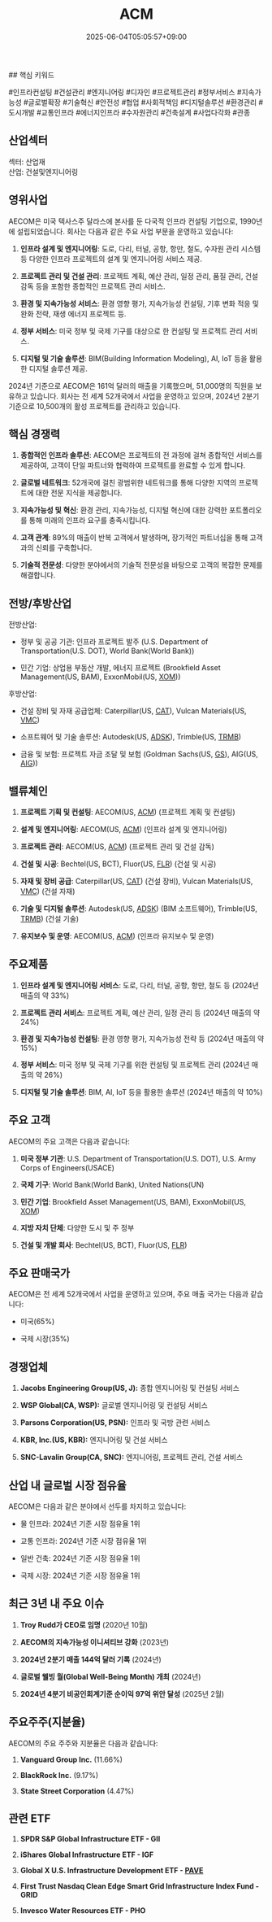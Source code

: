 ﻿---
title: "ACM"
date: 2025-06-04T05:05:57+09:00
lastmod: 2025-06-04T05:05:57+09:00
type: docs
sidebar:
  open: true
weight: 21
---
<div style="display:none">
  <meta property="article:published_time" content="2025-06-03T20:05:57Z" />
  <meta property="article:modified_time" content="2025-06-03T20:05:57Z" />
</div>
## 핵심 키워드

#인프라컨설팅 #건설관리 #엔지니어링 #디자인 #프로젝트관리 #정부서비스 #지속가능성 #글로벌확장 #기술혁신 #안전성 #협업 #사회적책임 #디지털솔루션 #환경관리 #도시개발 #교통인프라 #에너지인프라 #수자원관리 #건축설계 #사업다각화 #관종 

## 산업섹터

섹터: 산업재  
산업: 건설및엔지니어링

## 영위사업

AECOM은 미국 텍사스주 달라스에 본사를 둔 다국적 인프라 컨설팅 기업으로, 1990년에 설립되었습니다. 회사는 다음과 같은 주요 사업 부문을 운영하고 있습니다:

1. **인프라 설계 및 엔지니어링**: 도로, 다리, 터널, 공항, 항만, 철도, 수자원 관리 시스템 등 다양한 인프라 프로젝트의 설계 및 엔지니어링 서비스 제공.
    
2. **프로젝트 관리 및 건설 관리**: 프로젝트 계획, 예산 관리, 일정 관리, 품질 관리, 건설 감독 등을 포함한 종합적인 프로젝트 관리 서비스.
    
3. **환경 및 지속가능성 서비스**: 환경 영향 평가, 지속가능성 컨설팅, 기후 변화 적응 및 완화 전략, 재생 에너지 프로젝트 등.
    
4. **정부 서비스**: 미국 정부 및 국제 기구를 대상으로 한 컨설팅 및 프로젝트 관리 서비스.
    
5. **디지털 및 기술 솔루션**: BIM(Building Information Modeling), AI, IoT 등을 활용한 디지털 솔루션 제공.

2024년 기준으로 AECOM은 161억 달러의 매출을 기록했으며, 51,000명의 직원을 보유하고 있습니다. 회사는 전 세계 52개국에서 사업을 운영하고 있으며, 2024년 2분기 기준으로 10,500개의 활성 프로젝트를 관리하고 있습니다.

## 핵심 경쟁력

1. **종합적인 인프라 솔루션**: AECOM은 프로젝트의 전 과정에 걸쳐 종합적인 서비스를 제공하여, 고객이 단일 파트너와 협력하여 프로젝트를 완료할 수 있게 합니다.
    
2. **글로벌 네트워크**: 52개국에 걸친 광범위한 네트워크를 통해 다양한 지역의 프로젝트에 대한 전문 지식을 제공합니다.
    
3. **지속가능성 및 혁신**: 환경 관리, 지속가능성, 디지털 혁신에 대한 강력한 포트폴리오를 통해 미래의 인프라 요구를 충족시킵니다.
    
4. **고객 관계**: 89%의 매출이 반복 고객에서 발생하며, 장기적인 파트너십을 통해 고객과의 신뢰를 구축합니다.
    
5. **기술적 전문성**: 다양한 분야에서의 기술적 전문성을 바탕으로 고객의 복잡한 문제를 해결합니다.

## 전방/후방산업

전방산업:

- 정부 및 공공 기관: 인프라 프로젝트 발주 (U.S. Department of Transportation(U.S. DOT), World Bank(World Bank))
    
- 민간 기업: 상업용 부동산 개발, 에너지 프로젝트 (Brookfield Asset Management(US, BAM), ExxonMobil(US, [XOM](/company-analysis/xom/)))

후방산업:

- 건설 장비 및 자재 공급업체: Caterpillar(US, [CAT](/company-analysis/cat/)), Vulcan Materials(US, [VMC](/company-analysis/vmc/))
    
- 소프트웨어 및 기술 솔루션: Autodesk(US, [ADSK](/company-analysis/adsk/)), Trimble(US, [TRMB](/company-analysis/trmb/))
    
- 금융 및 보험: 프로젝트 자금 조달 및 보험 (Goldman Sachs(US, [GS](/industry-study/gs/)), AIG(US, [AIG](/company-analysis/aig/)))

## 밸류체인

1. **프로젝트 기획 및 컨설팅**: AECOM(US, [ACM](/company-analysis/acm/)) (프로젝트 계획 및 컨설팅)
    
2. **설계 및 엔지니어링**: AECOM(US, [ACM](/company-analysis/acm/)) (인프라 설계 및 엔지니어링)
    
3. **프로젝트 관리**: AECOM(US, [ACM](/company-analysis/acm/)) (프로젝트 관리 및 건설 감독)
    
4. **건설 및 시공**: Bechtel(US, BCT), Fluor(US, [FLR](/company-analysis/flr/)) (건설 및 시공)
    
5. **자재 및 장비 공급**: Caterpillar(US, [CAT](/company-analysis/cat/)) (건설 장비), Vulcan Materials(US, [VMC](/company-analysis/vmc/)) (건설 자재)
    
6. **기술 및 디지털 솔루션**: Autodesk(US, [ADSK](/company-analysis/adsk/)) (BIM 소프트웨어), Trimble(US, [TRMB](/company-analysis/trmb/)) (건설 기술)
    
7. **유지보수 및 운영**: AECOM(US, [ACM](/company-analysis/acm/)) (인프라 유지보수 및 운영)

## 주요제품

1. **인프라 설계 및 엔지니어링 서비스**: 도로, 다리, 터널, 공항, 항만, 철도 등 (2024년 매출의 약 33%)
    
2. **프로젝트 관리 서비스**: 프로젝트 계획, 예산 관리, 일정 관리 등 (2024년 매출의 약 24%)
    
3. **환경 및 지속가능성 컨설팅**: 환경 영향 평가, 지속가능성 전략 등 (2024년 매출의 약 15%)
    
4. **정부 서비스**: 미국 정부 및 국제 기구를 위한 컨설팅 및 프로젝트 관리 (2024년 매출의 약 26%)
    
5. **디지털 및 기술 솔루션**: BIM, AI, IoT 등을 활용한 솔루션 (2024년 매출의 약 10%)

## 주요 고객

AECOM의 주요 고객은 다음과 같습니다:

1. **미국 정부 기관**: U.S. Department of Transportation(U.S. DOT), U.S. Army Corps of Engineers(USACE)
    
2. **국제 기구**: World Bank(World Bank), United Nations(UN)
    
3. **민간 기업**: Brookfield Asset Management(US, BAM), ExxonMobil(US, [XOM](/company-analysis/xom/))
    
4. **지방 자치 단체**: 다양한 도시 및 주 정부
    
5. **건설 및 개발 회사**: Bechtel(US, BCT), Fluor(US, [FLR](/company-analysis/flr/))

## 주요 판매국가

AECOM은 전 세계 52개국에서 사업을 운영하고 있으며, 주요 매출 국가는 다음과 같습니다:

- 미국(65%)
    
- 국제 시장(35%)

## 경쟁업체

1. **Jacobs Engineering Group(US, J):** 종합 엔지니어링 및 컨설팅 서비스
    
2. **WSP Global(CA, WSP):** 글로벌 엔지니어링 및 컨설팅 서비스
    
3. **Parsons Corporation(US, PSN):** 인프라 및 국방 관련 서비스
    
4. **KBR, Inc.(US, KBR):** 엔지니어링 및 건설 서비스
    
5. **SNC-Lavalin Group(CA, SNC):** 엔지니어링, 프로젝트 관리, 건설 서비스

## 산업 내 글로벌 시장 점유율

AECOM은 다음과 같은 분야에서 선두를 차지하고 있습니다:

- 물 인프라: 2024년 기준 시장 점유율 1위
    
- 교통 인프라: 2024년 기준 시장 점유율 1위
    
- 일반 건축: 2024년 기준 시장 점유율 1위
    
- 국제 시장: 2024년 기준 시장 점유율 1위

## 최근 3년 내 주요 이슈

1. **Troy Rudd가 CEO로 임명** (2020년 10월)
    
2. **AECOM의 지속가능성 이니셔티브 강화** (2023년)
    
3. **2024년 2분기 매출 144억 달러 기록** (2024년)
    
4. **글로벌 웰빙 월(Global Well-Being Month) 개최** (2024년)
    
5. **2024년 4분기 비공인회계기준 순이익 97억 위안 달성** (2025년 2월)

## 주요주주(지분율)

AECOM의 주요 주주와 지분율은 다음과 같습니다:

1. **Vanguard Group Inc.** (11.66%)
    
2. **BlackRock Inc.** (9.17%)
    
3. **State Street Corporation** (4.47%)

## 관련 ETF

1. **SPDR S&P Global Infrastructure ETF - GII**
    
2. **iShares Global Infrastructure ETF - IGF**
    
3. **Global X U.S. Infrastructure Development ETF - [PAVE](/company-analysis/pave/)**
    
4. **First Trust Nasdaq Clean Edge Smart Grid Infrastructure Index Fund - GRID**
    
5. **Invesco Water Resources ETF - PHO**
